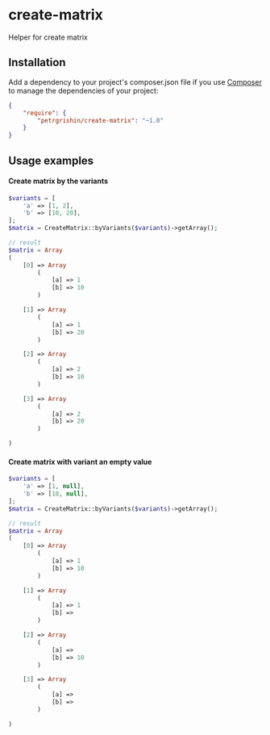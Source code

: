 # create-matrix
Helper for create matrix

## Installation
Add a dependency to your project's composer.json file if you use [Composer](http://getcomposer.org/) to manage the dependencies of your project:
```json
{
    "require": {
        "petrgrishin/create-matrix": "~1.0"
    }
}
```

## Usage examples
#### Create matrix by the variants
```php
$variants = [
    'a' => [1, 2],
    'b' => [10, 20],
];
$matrix = CreateMatrix::byVariants($variants)->getArray();

// result
$matrix = Array
(
    [0] => Array
        (
            [a] => 1
            [b] => 10
        )

    [1] => Array
        (
            [a] => 1
            [b] => 20
        )

    [2] => Array
        (
            [a] => 2
            [b] => 10
        )

    [3] => Array
        (
            [a] => 2
            [b] => 20
        )

)
```

#### Create matrix with variant an empty value

```php
$variants = [
    'a' => [1, null],
    'b' => [10, null],
];
$matrix = CreateMatrix::byVariants($variants)->getArray();

// result
$matrix = Array
(
    [0] => Array
        (
            [a] => 1
            [b] => 10
        )

    [1] => Array
        (
            [a] => 1
            [b] => 
        )

    [2] => Array
        (
            [a] => 
            [b] => 10
        )

    [3] => Array
        (
            [a] => 
            [b] => 
        )

)
```
